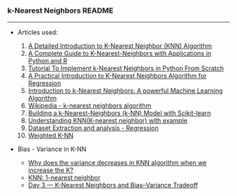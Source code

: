 ### k-Nearest Neighbors README
--------------------

* Articles used:
    1. [A Detailed Introduction to K-Nearest Neighbor (KNN) Algorithm](https://saravananthirumuruganathan.wordpress.com/2010/05/17/a-detailed-introduction-to-k-nearest-neighbor-knn-algorithm/)
    2. [A Complete Guide to K-Nearest-Neighbors with Applications in Python and R](https://kevinzakka.github.io/2016/07/13/k-nearest-neighbor/)
    3. [Tutorial To Implement k-Nearest Neighbors in Python From Scratch](https://machinelearningmastery.com/tutorial-to-implement-k-nearest-neighbors-in-python-from-scratch/)
    4. [A Practical Introduction to K-Nearest Neighbors Algorithm for Regression](https://www.analyticsvidhya.com/blog/2018/08/k-nearest-neighbor-introduction-regression-python/)
    5. [Introduction to k-Nearest Neighbors: A powerful Machine Learning Algorithm](https://www.analyticsvidhya.com/blog/2018/03/introduction-k-neighbours-algorithm-clustering/)
    6. [Wikipedia - k-nearest neighbors algorithm](https://en.wikipedia.org/wiki/K-nearest_neighbors_algorithm)
    7. [Building a k-Nearest-Neighbors (k-NN) Model with Scikit-learn](https://towardsdatascience.com/building-a-k-nearest-neighbors-k-nn-model-with-scikit-learn-51209555453a)
    8. [Understanding KNN(K-nearest neighbor) with example](https://kraj3.com.np/blog/2019/06/understanding-knnk-nearest-neighbor-with-example/)
    9. [Dataset Extraction and analysis - Regression](https://towardsdatascience.com/linear-regression-on-boston-housing-dataset-f409b7e4a155)
    10. [Weighted K-NN](https://www.geeksforgeeks.org/weighted-k-nn/)

* Bias - Variance in K-NN
    * [Why does the variance decreases in KNN algorithm when we increase the K?](https://www.quora.com/Why-does-the-variance-decreases-in-KNN-algorithm-when-we-increase-the-K#)
    * [KNN: 1-nearest neighbor](https://stats.stackexchange.com/questions/151756/knn-1-nearest-neighbor/151770)
    * [Day 3 — K-Nearest Neighbors and Bias–Variance Tradeoff](https://medium.com/30-days-of-machine-learning/day-3-k-nearest-neighbors-and-bias-variance-tradeoff-75f84d515bdb)
